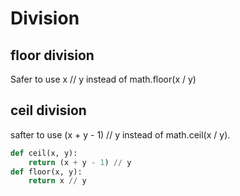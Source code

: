 # Division

## floor division

Safer to use x // y instead of math.floor(x / y)

## ceil division

safter to use (x + y - 1) // y instead of math.ceil(x / y).  

```py
def ceil(x, y):
    return (x + y - 1) // y 
def floor(x, y):
    return x // y
```